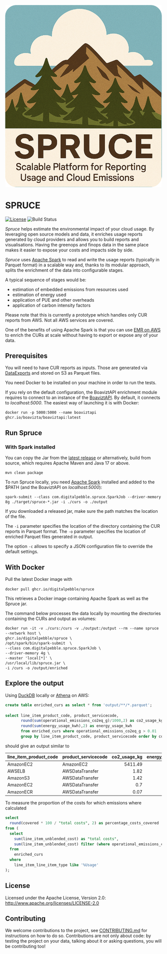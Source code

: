 <img src="logo.png" alt="Spruce" width="512"/>

# SPRUCE

[![License](https://img.shields.io/badge/License-Apache%202.0-blue.svg)](https://opensource.org/licenses/Apache-2.0)
![Build Status](https://github.com/apache/stormcrawler/actions/workflows/maven.yml/badge.svg)

*Spruce* helps estimate the environmental impact of your cloud usage. By leveraging open source models and data, it enriches
usage reports generated by cloud providers and allows you to build reports and visualisations. Having the greenops and finops data in the same 
place makes it easier to expose your costs and impacts side by side.

*Spruce* uses [Apache Spark](https://spark.apache.org/) to read and write the usage reports (typically in Parquet format) in a scalable way and, thanks to its modular approach, 
splits the enrichment of the data into configurable stages.

A typical sequence of stages would be:
- estimation of embedded emissions from resources used
- estimation of energy used
- application of PUE and other overheads
- application of carbon intensity factors

Please note that this is currently a prototype which handles only CUR reports from AWS. Not all AWS services are covered.

One of the benefits of using Apache Spark is that you can use [EMR on AWS](https://aws.amazon.com/emr/features/spark/) to enrich 
the CURs at scale without having to export or expose any of your data.

## Prerequisites

You will need to have CUR reports as inputs. Those are generated via [DataExports](https://docs.aws.amazon.com/cur/latest/userguide/what-is-data-exports.html) and stored on S3 as Parquet files.

You need Docker to be installed on your machine in order to run the tests.

If you rely on the default configuration, the BoaviztAPI enrichment module requires to connect to an instance of the [BoaviztAPI](https://doc.api.boavizta.org/).
By default, it connects to _localhost:5000_.  The easiest way of launching it is with Docker:

```
docker run -p 5000:5000 --name boaviztapi ghcr.io/boavizta/boaviztapi:latest
```

## Run Spruce

### With Spark installed

You can copy the Jar from the [latest release](https://github.com/DigitalPebble/spruce/releases) or alternatively, build from source,
which requires Apache Maven and Java 17 or above.

```
mvn clean package
```

To run Spruce locally, you need [Apache Spark](https://spark.apache.org/)  installed  and added to the $PATH (and the BoaviztAPI on _localhost:5000_):

```
spark-submit --class com.digitalpebble.spruce.SparkJob --driver-memory 8g ./target/spruce-*.jar -i ./curs -o ./output
```

If you downloaded a released jar, make sure the path matches the location of the file.

The `-i` parameter specifies the location of the directory containing the CUR reports in Parquet format.
The `-o` parameter specifies the location of enriched Parquet files generated in output.

The option `-c` allows to specify a JSON configuration file to override the default settings.

## With Docker

Pull the latest Docker image with 

`docker pull ghcr.io/digitalpebble/spruce`

This retrieves a Docker image containing Apache Spark as well as the Spruce jar.

The command below processes the data locally by mounting the directories containing the CURs and output as volumes:
```
docker run -it -v ./curs:/curs -v ./output:/output --rm --name spruce --network host \
ghcr.io/digitalpebble/spruce \
/opt/spark/bin/spark-submit  \
--class com.digitalpebble.spruce.SparkJob \
--driver-memory 4g \
--master 'local[*]' \
/usr/local/lib/spruce.jar \
-i /curs -o /output/enriched
```

## Explore the output

Using [DuckDB](https://duckdb.org/) locally or [Athena](https://docs.aws.amazon.com/athena/latest/ug/what-is.html) on AWS:

```sql
create table enriched_curs as select * from 'output/**/*.parquet';

select line_item_product_code, product_servicecode,
       round(sum(operational_emissions_co2eq_g)/1000,2) as co2_usage_kg,
       round(sum(energy_usage_kwh),2) as energy_usage_kwh
       from enriched_curs where operational_emissions_co2eq_g > 0.01
       group by line_item_product_code, product_servicecode order by co2_usage_kg desc;
```

should give an output similar to

| line_item_product_code | product_servicecode | co2_usage_kg | energy_usage_kwh |
|------------------------|---------------------|-------------:|-----------------:|
| AmazonEC2              | AmazonEC2           | 5411.49      | 17501.57         |
| AWSELB                 | AWSDataTransfer     | 1.82         | 5.67             |
| AmazonS3               | AWSDataTransfer     | 1.42         | 4.6              |
| AmazonEC2              | AWSDataTransfer     | 0.7          | 2.36             |
| AmazonECR              | AWSDataTransfer     | 0.07         | 0.28             |

To measure the proportion of the costs for which emissions where calculated

```sql
select
  round(covered * 100 / "total costs", 2) as percentage_costs_covered
from (
  select
    sum(line_item_unblended_cost) as "total costs",
    sum(line_item_unblended_cost) filter (where operational_emissions_co2eq_g is not null) as covered
  from
    enriched_curs
  where
    line_item_line_item_type like '%Usage'
);
```

## License
Licensed under the Apache License, Version 2.0: http://www.apache.org/licenses/LICENSE-2.0

## Contributing
We welcome contributions to the project, see [CONTRIBUTING.md](CONTRIBUTING.md) for instructions on how to do so. Contributions are not only about code: by testing the project on your data, talking about it or asking questions, you will be contributing too!

